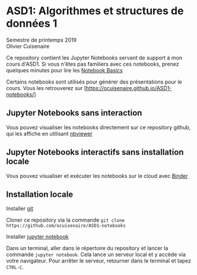 # ASD1: Algorithmes et structures de données 1 
Semestre de printemps 2019 <BR>
Olivier Cuisenaire

Ce repository contient les Jupyter Notebooks servant de support à mon cours d'ASD1. Si vous n'êtes pas familiers avec ces notebooks, prenez quelques minutes pour lire les [Notebook Basics](http://nbviewer.jupyter.org/github/jupyter/notebook/blob/master/docs/source/examples/Notebook/Notebook%20Basics.ipynb)

Certains notebooks sont utilisés pour générer des présentations pour le cours. Vous les retrouverez sur [https://ocuisenaire.github.io/ASD1-notebooks/]

## Jupyter Notebooks sans interaction

Vous pouvez visualiser les notebooks directement sur ce repository github, qui les affiche en utilisant [nbviewer](https://nbviewer.jupyter.org)

## Jupyter Notebooks interactifs sans installation locale

Vous pouvez visualiser et exécuter les notebooks sur le cloud avec [Binder](https://mybinder.org/v2/gh/ocuisenaire/ASD1-notebooks/master)

## Installation locale

Installer [git](https://git-scm.com/downloads)

Cloner ce repository via la commande `git clone https://github.com/ocuisenaire/ASD1-notebooks` 

Installer [jupyter notebook](http://jupyter.org/install.html)

Dans un terminal, aller dans le répertoire du repository et lancer la commande `jupyter notebook`. Cela lance un serveur local et y accède via votre navigateur. Pour arrêter le serveur, retourner dans le terminal et tapez `CTRL-C`. 
